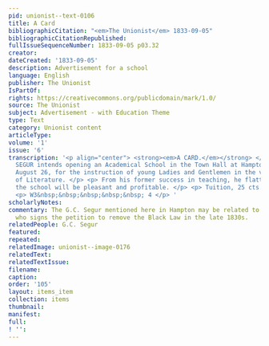 ```yaml
---
pid: unionist--text-0106
title: A Card
bibliographicCitation: "<em>The Unionist</em> 1833-09-05"
bibliographicCitationRepublished: 
fullIssueSequenceNumber: 1833-09-05 p03.32
creator: 
dateCreated: '1833-09-05'
description: Advertisement for a school
language: English
publisher: The Unionist
IsPartOf: 
rights: https://creativecommons.org/publicdomain/mark/1.0/
source: The Unionist
subject: Advertisement - with Education Theme
type: Text
category: Unionist content
articleType: 
volume: '1'
issue: '6'
transcription: '<p align="center"> <strong><em>A CARD.</em></strong> </p> <p> G.C.
  SEGUR intends opening an Academical School in the Town Hall at Hampton, on Monday,
  August 26, for the instruction of young Ladies and Gentlemen in the various branches
  of Literature. </p> <p> From his former success in teaching, he flatters himself
  the school will be pleasant and profitable. </p> <p> Tuition, 25 cts. a week. </p>
  <p> W3&nbsp;&nbsp;&nbsp;&nbsp;&nbsp; 4 </p> '
scholarlyNotes: 
commentary: The G.C. Segur mentioned here in Hampton may be related to Abel Segur,
  who signs the petition to remove the Black Law in the late 1830s.
relatedPeople: G.C. Segur
featured: 
repeated: 
relatedImage: unionist--image-0176
relatedText: 
relatedTextIssue: 
filename: 
caption: 
order: '105'
layout: items_item
collection: items
thumbnail: 
manifest: 
full: 
! '': 
---
```

